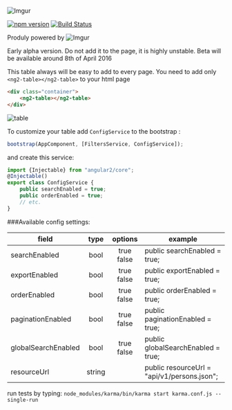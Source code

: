 ![Imgur](http://i.imgur.com/gwjpUqe.png "logo")


[![npm version](https://badge.fury.io/js/ng2-easy-table.svg)](https://badge.fury.io/js/ng2-easy-table)
[![Build Status](https://travis-ci.org/ssuperczynski/ng2-easy-table.svg?branch=master)](https://travis-ci.org/ssuperczynski/ng2-easy-table)

Produly powered by ![Imgur](http://i.imgur.com/Yc4m2Sw.png "EspeoLogo")

Early alpha version. Do not add it to the page, it is highly unstable.
Beta will be available around 8th of April 2016


This table always will be easy to add to every page.
You need to add only `<ng2-table></ng2-table>` to your html page

```html
<div class="container">
    <ng2-table></ng2-table>
</div>
```

![table](http://i.imgur.com/diYGEMy.png "table")

To customize your table add `ConfigService` to the bootstrap :

```js
bootstrap(AppComponent, [FiltersService, ConfigService]);
```
and create this service:

```typescript
import {Injectable} from "angular2/core";
@Injectable()
export class ConfigService {
    public searchEnabled = true;
    public orderEnabled = true;
    // etc.
}
```

###Available config settings:

| field               |      type      |  options   | example                                     |
|---------------------|:--------------:|:----------:|---------------------------------------------|
| searchEnabled       | bool           | true false | public searchEnabled = true;                |
| exportEnabled       | bool           | true false | public exportEnabled = true;                |
| orderEnabled        | bool           | true false | public orderEnabled = true;                 |
| paginationEnabled   | bool           | true false | public paginationEnabled = true;            |
| globalSearchEnabled | bool           | true false | public globalSearchEnabled = true;          |
| resourceUrl         | string         |            | public resourceUrl = "api/v1/persons.json"; |


run tests by typing:
`node_modules/karma/bin/karma start karma.conf.js --single-run`